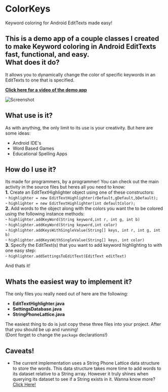 ColorKeys
=========

Keyword coloring for Android EditTexts made easy!  

This is a demo app of a couple classes I created to make Keyword coloring in Android EditTexts fast, functional, and easy.  
What does it do?
-----------------------------------------------------------------------------------------------------------------------
It allows you to dynamically change the color of specific keywords in an EditTexts to one that is specified.  

[**Click here for a video of the demo app**](http://youtu.be/Nil7plWDiXs)  

<img src="http://i.imgur.com/Zrmz6Yw.png" alt="Screenshot" />


What use is it?
-----------------------------------------------------------------------------------------------------------------------
As with anything, the only limit to its use is your creativity. But here are some ideas:  
  - Android IDE's  
  - Word Based Games  
  - Educational Spelling Apps
  
How do I use it?
-----------------------------------------------------------------------------------------------------------------------
Its made for programmers, by a programmer! You can check out the main activity in the source files but heres all you need to know:  
  **1.** Create an EditTextHighlighter object using one of these constructors:  
    - `highlighter = new EditTextHighlighter(rDefault,gDefault,bDefault);`  
    - `highlighter = new EditTextHighlighter(int defaultColor);`  
  **2.** Add words to the object along with the colors you want the to be colored using the following instance methods:  
      - `highlighter.addKeyWord(String keyword,int r, int g, int b)`  
      - `highlighter.addKeyWord(String keyword,int color)`  
      - `highlighter.addKeysWithSingleValue(String[] keys, int r, int g, int b)`  
      - `highlighter.addKeysWithSingleValue(String[] keys, int color)`  
  **3.** Specify the EditText(s) that you want to add keyword highlighting to with one easy step:  
      - `highlighter.addSettingsToEditText(EditText editText)`  
  
  And thats it!

Whats the easiest way to implement it?
------------------------------------------------------------------------------------------------------------------------
The only files you really need out of here are the following:
  - **EditTextHighlighter.java**  
  - **SettingsDatabase.java**  
  - **StringPhoneLattice.java**  

The easiest thing to do is just copy these three files into your project. After that you should be up and running!  
(Dont forget to change the `package` declarations!)  

Caveats!
------------------------------------------------------------------------------------------------------------------------
- The current implementation uses a String Phone Lattice data structure to store the words. This data structure takes more time to add words to its dataset relative to a String array. However it truly shines when querying its dataset to see if a String exists in it. Wanna know more? [Click Here!](https://github.com/sourabhdesai/StringPhoneLattice)  
